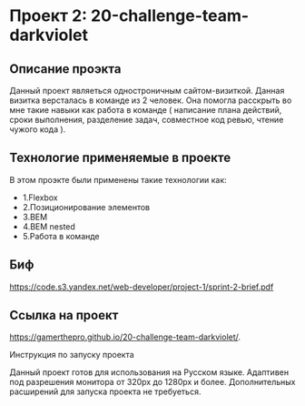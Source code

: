 # Проект 2: 20-challenge-team-darkviolet

## Описание проэкта

Данный проект являеться одностроничным сайтом-визиткой. Данная визитка версталась в команде из 2 человек. Она помогла расскрыть во мне такие навыки как работа в команде ( написание плана действий, сроки выполнения, разделение задач, совместное код ревью, чтение чужого кода ).

## Технологие применяемые в проекте

В этом проэкте были применены такие технологии как: 
* 1.Flexbox 
* 2.Позиционирование элементов 
* 3.BEM 
* 4.BEM nested
* 5.Работа в команде

## Биф

https://code.s3.yandex.net/web-developer/project-1/sprint-2-brief.pdf

## Ссылка на проект 

https://gamerthepro.github.io/20-challenge-team-darkviolet/.

Инструкция по запуску проекта

Данный проект готов для использования на Русском языке. Адаптивен под разрешения монитора от 320px до 1280px и более. Дополнительных расширений для запуска проекта не требуеться.